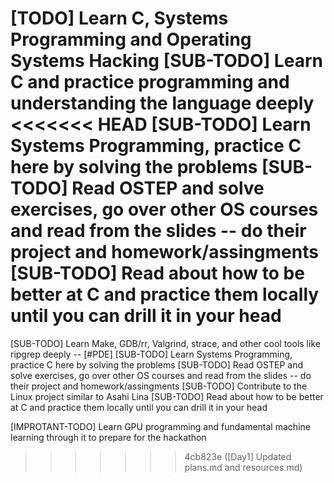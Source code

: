 [TODO] Learn C, Systems Programming and Operating Systems Hacking
  [SUB-TODO] Learn C and practice programming and understanding the language deeply
<<<<<<< HEAD
  [SUB-TODO] Learn Systems Programming, practice C here by solving the problems 
  [SUB-TODO] Read OSTEP and solve exercises, go over other OS courses and read from the slides -- do their project and homework/assingments
[SUB-TODO] Read about how to be better at C and practice them locally until you can drill it in your head 
=======
  [SUB-TODO] Learn Make, GDB/rr, Valgrind, strace, and other cool tools like ripgrep deeply -- [#PDE] 
  [SUB-TODO] Learn Systems Programming, practice C here by solving the problems 
  [SUB-TODO] Read OSTEP and solve exercises, go over other OS courses and read from the slides -- do their project and homework/assingments
  [SUB-TODO] Contribute to the Linux project similar to Asahi Lina 
  [SUB-TODO] Read about how to be better at C and practice them locally until you can drill it in your head 

  [IMPROTANT-TODO] Learn GPU programming and fundamental machine learning through it to prepare for the hackathon
>>>>>>> 4cb823e ([Day1] Updated plans.md and resources.md)
